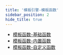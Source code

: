 ```yaml
---
title: '模板引擎-模板函数'
sidebar_position: 2
hide_title: true
---
```


- [模板函数-基础函数](output/goframe-v2.0-md/核心组件-重点/模板引擎/模板引擎-模板函数/模板函数-基础函数)
- [模板函数-内置函数](output/goframe-v2.0-md/核心组件-重点/模板引擎/模板引擎-模板函数/模板函数-内置函数)
- [模板函数-自定义函数](output/goframe-v2.0-md/核心组件-重点/模板引擎/模板引擎-模板函数/模板函数-自定义函数)